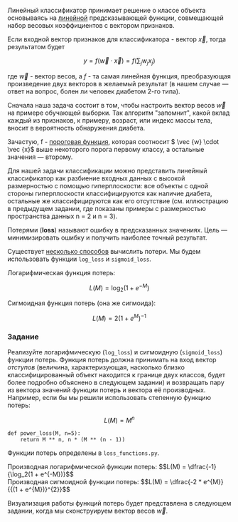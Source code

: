 Линейный классификатор принимает решение о классе объекта основываясь на [линейной](https://ru.wikipedia.org/wiki/%D0%9B%D0%B8%D0%BD%D0%B5%D0%B9%D0%BD%D0%B0%D1%8F_%D1%84%D1%83%D0%BD%D0%BA%D1%86%D0%B8%D1%8F) предсказывающей функции, совмещающей набор весовых коэффициентов с вектором признаков.

Если входной вектор признаков для классификатора - вектор $\vec {x}$, тогда результатом будет

$$y=f(\vec {w} \cdot \vec {x}) = f ( \sum_{j} w_{j} x_{j})$$

где $\vec {w}$ - вектор весов, а $f$ - та самая линейная функция, преобразующая произведение двух векторов в желаемый результат (в нашем случае — ответ на вопрос, болен ли человек диабетом 2-го типа).

Сначала наша задача состоит в том, чтобы настроить вектор весов $\vec {w}$ на примере обучающей выборки. Так алгоритм "запомнит", какой вклад каждый из признаков, к примеру, возраст, или индекс массы тела, вносит в вероятность обнаружения диабета.

Зачастую, f - [пороговая функция](https://neerc.ifmo.ru/wiki/index.php?title=%D0%9F%D0%BE%D1%80%D0%BE%D0%B3%D0%BE%D0%B2%D0%B0%D1%8F_%D1%84%D1%83%D0%BD%D0%BA%D1%86%D0%B8%D1%8F), которая соотносит $ \vec {w} \cdot \vec {x}$ выше некоторого порога первому классу, а остальные значения — второму.

Для нашей задачи классификации можно представить линейный классификатор как разбиение входных данных с высокой размерностью с помощью гиперплоскости: все объекты с одной стороны гиперплоскости классифицируются как наличие диабета, остальные же классифицируются как его отсутствие (см. иллюстрацию в предыдущем задании, где показаны примеры с размерностью пространства данных n = 2 и n = 3).

Потерями (**loss**) называют ошибку в предсказанных значениях. Цель — минимизировать ошибку и получить наиболее точный результат.

Существует [несколько способов](https://en.wikipedia.org/wiki/Loss_functions_for_classification) вычислить потери. Мы будем использовать функции `log_loss` и `sigmoid_loss`.

Логарифмическая функция потерь:

$$L(M) = \log_2(1 + e^{-M})$$

Сигмоидная функция потерь (она же сигмоида):

$$L(M) = 2(1 + e^{M})^{-1}$$

### Задание

Реализуйте логарифмическую (`log_loss`) и сигмоидную (`sigmoid_loss`) функции потерь. Функция потерь должна принимать на вход вектор *отступов* (величина, характеризующая, насколько близко классифицированный объект находится к границе двух классов, будет более подробно объяснено в следующем задании) и возвращать пару из вектора значений функции потерь и вектора её производных. Например, если бы
мы решили использовать степенную функцию потерь:

$$L(M) = {M}^{n}$$

    def power_loss(M, n=5):
        return M ** n, n * (M ** (n - 1))

Функции потерь определены в `loss_functions.py`.

<div class="hint">
Производная логарифмической функции потерь:
$$L(M) = \dfrac{-1}{\log_2(1 + e^{-M})}$$
</div>

<div class="hint">
Производная сигмоидной функции потерь:
$$L(M) = \dfrac{-2 * e^{M}}{{(1 + e^{M})}^{2}}$$
</div>

Визуализация работы функций потерь будет представлена в следующем задании, когда мы сконструируем вектор весов $\vec{w}$.
